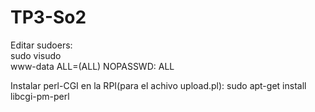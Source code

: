 # TP3-So2

Editar sudoers:  
sudo visudo  
www-data ALL=(ALL) NOPASSWD: ALL  

Instalar perl-CGI en la RPI(para el achivo upload.pl):
sudo apt-get install libcgi-pm-perl

